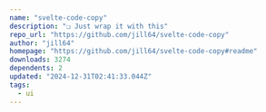 ```yaml
---
name: "svelte-code-copy"
description: "❏ Just wrap it with this"
repo_url: "https://github.com/jill64/svelte-code-copy"
author: "jill64"
homepage: "https://github.com/jill64/svelte-code-copy#readme"
downloads: 3274
dependents: 2
updated: "2024-12-31T02:41:33.044Z"
tags: 
  - ui
---
```

